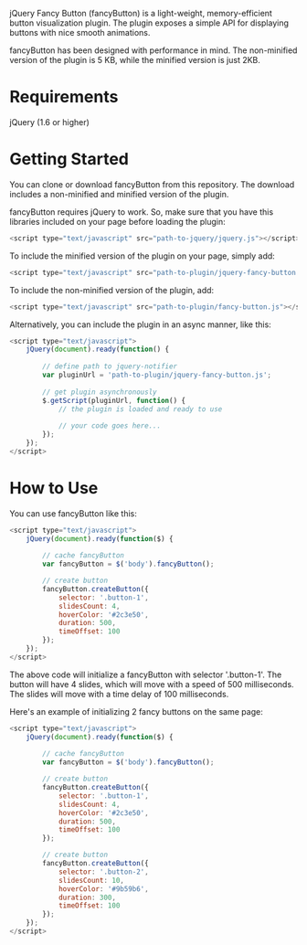 
jQuery Fancy Button (fancyButton) is a light-weight, memory-efficient button visualization plugin. The plugin exposes a simple API for displaying buttons with nice smooth animations. 

fancyButton has been designed with performance in mind. The non-minified version of the plugin is 5 KB, while the minified version is just 2KB.

# Requirements

jQuery (1.6 or higher)

# Getting Started

You can clone or download fancyButton from this repository. The download includes a non-minified and minified version of the plugin.

fancyButton requires jQuery to work. So, make sure that you have this libraries included on your page before loading the plugin:

```javascript
<script type="text/javascript" src="path-to-jquery/jquery.js"></script>
```

To include the minified version of the plugin on your page, simply add:

```javascript
<script type="text/javascript" src="path-to-plugin/jquery-fancy-button.min.js"></script>
```

To include the non-minified version of the plugin, add:

```javascript	
<script type="text/javascript" src="path-to-plugin/fancy-button.js"></script>
```

Alternatively, you can include the plugin in an async manner, like this:

```javascript
<script type="text/javascript">
	jQuery(document).ready(function() {
	
		// define path to jquery-notifier
		var pluginUrl = 'path-to-plugin/jquery-fancy-button.js';
		
		// get plugin asynchronously
		$.getScript(pluginUrl, function() {
			// the plugin is loaded and ready to use
			
			// your code goes here...
		});
	});
</script>
```


# How to Use

You can use fancyButton like this:

```javascript
<script type="text/javascript">
	jQuery(document).ready(function($) {
	
		// cache fancyButton
		var fancyButton = $('body').fancyButton();

		// create button
		fancyButton.createButton({
			selector: '.button-1',
			slidesCount: 4,
			hoverColor: '#2c3e50',
			duration: 500,
			timeOffset: 100
		});
	});
</script>
```

The above code will initialize a fancyButton with selector '.button-1'. The button will have 4 slides, which will move with a speed of 500 milliseconds. The slides will move with a time delay of 100 milliseconds.

Here's an example of initializing 2 fancy buttons on the same page:

```javascript
<script type="text/javascript">
	jQuery(document).ready(function($) {
	
		// cache fancyButton
		var fancyButton = $('body').fancyButton();

		// create button
		fancyButton.createButton({
			selector: '.button-1',
			slidesCount: 4,
			hoverColor: '#2c3e50',
			duration: 500,
			timeOffset: 100
		});

		// create button
		fancyButton.createButton({
			selector: '.button-2',
			slidesCount: 10,
			hoverColor: '#9b59b6',
			duration: 300,
			timeOffset: 100
		});
	});
</script>
```